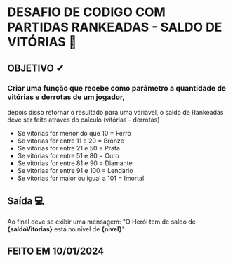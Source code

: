 # DESAFIO DE CODIGO COM PARTIDAS RANKEADAS - SALDO DE VITÓRIAS 🤩

## OBJETIVO ✔

### Criar uma função que recebe como parâmetro a quantidade de vitórias e derrotas de um jogador,
depois disso retornar o resultado para uma variável, o saldo de Rankeadas deve ser feito através do calculo (vitórias - derrotas)

 - Se vitórias for menor do que 10 = Ferro
 - Se vitórias for entre 11 e 20 = Bronze
 - Se vitórias for entre 21 e 50 = Prata
 - Se vitórias for entre 51 e 80 = Ouro
 - Se vitórias for entre 81 e 90 = Diamante
 - Se vitórias for entre 91 e 100 = Lendário
 - Se vitórias for maior ou igual a 101 = Imortal

## Saída 💻

Ao final deve se exibir uma mensagem:
"O Herói tem de saldo de **{saldoVitorias}** está no nível de **{nivel}**"

## FEITO EM 10/01/2024
 
